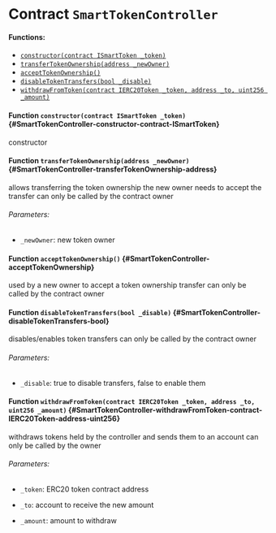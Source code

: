 # Contract `SmartTokenController`



#### Functions:
- [`constructor(contract ISmartToken _token)`](#SmartTokenController-constructor-contract-ISmartToken)
- [`transferTokenOwnership(address _newOwner)`](#SmartTokenController-transferTokenOwnership-address)
- [`acceptTokenOwnership()`](#SmartTokenController-acceptTokenOwnership)
- [`disableTokenTransfers(bool _disable)`](#SmartTokenController-disableTokenTransfers-bool)
- [`withdrawFromToken(contract IERC20Token _token, address _to, uint256 _amount)`](#SmartTokenController-withdrawFromToken-contract-IERC20Token-address-uint256)


#### Function `constructor(contract ISmartToken _token)` {#SmartTokenController-constructor-contract-ISmartToken}
constructor
#### Function `transferTokenOwnership(address _newOwner)` {#SmartTokenController-transferTokenOwnership-address}
allows transferring the token ownership
the new owner needs to accept the transfer
can only be called by the contract owner

###### Parameters:
- `_newOwner`:    new token owner
#### Function `acceptTokenOwnership()` {#SmartTokenController-acceptTokenOwnership}
used by a new owner to accept a token ownership transfer
can only be called by the contract owner
#### Function `disableTokenTransfers(bool _disable)` {#SmartTokenController-disableTokenTransfers-bool}
disables/enables token transfers
can only be called by the contract owner

###### Parameters:
- `_disable`:    true to disable transfers, false to enable them
#### Function `withdrawFromToken(contract IERC20Token _token, address _to, uint256 _amount)` {#SmartTokenController-withdrawFromToken-contract-IERC20Token-address-uint256}
withdraws tokens held by the controller and sends them to an account
can only be called by the owner

###### Parameters:
- `_token`:   ERC20 token contract address

- `_to`:      account to receive the new amount

- `_amount`:  amount to withdraw

